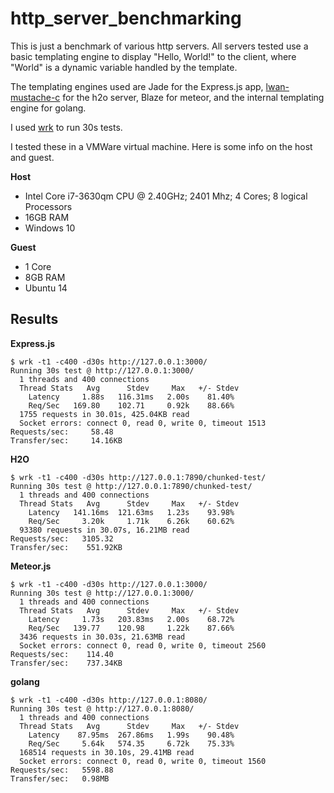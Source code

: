 # http_server_benchmarking
This is just a benchmark of various http servers. All servers tested use a basic templating engine to display "Hello, World!" to the client, where "World" is a dynamic variable handled by the template.

The templating engines used are Jade for the Express.js app, [lwan-mustache-c](https://github.com/adam-hanna/lwan-mustache-c) for the h2o server, Blaze for meteor, and the internal templating engine for golang.

I used [wrk](https://github.com/wg/wrk) to run 30s tests.

I tested these in a VMWare virtual machine. Here is some info on the host and guest.

**Host**

* Intel Core i7-3630qm CPU @ 2.40GHz; 2401 Mhz; 4 Cores; 8 logical Processors
* 16GB RAM
* Windows 10

**Guest**

* 1 Core
* 8GB RAM
* Ubuntu 14

## Results

**Express.js**
```
$ wrk -t1 -c400 -d30s http://127.0.0.1:3000/ 
Running 30s test @ http://127.0.0.1:3000/
  1 threads and 400 connections
  Thread Stats   Avg      Stdev     Max   +/- Stdev
    Latency     1.88s   116.31ms   2.00s    81.40%
    Req/Sec   169.80    102.71     0.92k    88.66%
  1755 requests in 30.01s, 425.04KB read
  Socket errors: connect 0, read 0, write 0, timeout 1513
Requests/sec:     58.48
Transfer/sec:     14.16KB
```

**H2O**
```
$ wrk -t1 -c400 -d30s http://127.0.0.1:7890/chunked-test/
Running 30s test @ http://127.0.0.1:7890/chunked-test/
  1 threads and 400 connections
  Thread Stats   Avg      Stdev     Max   +/- Stdev
    Latency   141.16ms  121.63ms   1.23s    93.98%
    Req/Sec     3.20k     1.71k    6.26k    60.62%
  93380 requests in 30.07s, 16.21MB read
Requests/sec:   3105.32
Transfer/sec:    551.92KB
```

**Meteor.js**
```
$ wrk -t1 -c400 -d30s http://127.0.0.1:3000/
Running 30s test @ http://127.0.0.1:3000/
  1 threads and 400 connections
  Thread Stats   Avg      Stdev     Max   +/- Stdev
    Latency     1.73s   203.83ms   2.00s    68.72%
    Req/Sec   139.77    120.98     1.22k    87.66%
  3436 requests in 30.03s, 21.63MB read
  Socket errors: connect 0, read 0, write 0, timeout 2560
Requests/sec:    114.40
Transfer/sec:    737.34KB
```

**golang**
```
$ wrk -t1 -c400 -d30s http://127.0.0.1:8080/ 
Running 30s test @ http://127.0.0.1:8080/
  1 threads and 400 connections
  Thread Stats   Avg      Stdev     Max   +/- Stdev
    Latency    87.95ms  267.86ms   1.99s    90.48%
    Req/Sec     5.64k   574.35     6.72k    75.33%
  168514 requests in 30.10s, 29.41MB read
  Socket errors: connect 0, read 0, write 0, timeout 1560
Requests/sec:   5598.88
Transfer/sec:   0.98MB
```
